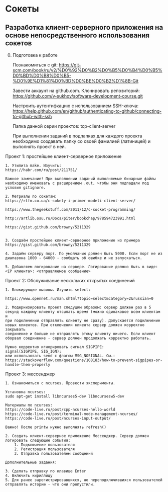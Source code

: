 # Сокеты
## Разработка клиент-серверного приложения на основе непосредственного использования сокетов

0. Подготовка к работе

	Познакомиться с git:
	https://git-scm.com/book/ru/v2/%D0%92%D0%B2%D0%B5%D0%B4%D0%B5%D0%BD%D0%B8%D0%B5-%D0%9E%D1%81%D0%BD%D0%BE%D0%B2%D1%8B-Git

	Завести аккаунт на github.com. Клонировать репозиторий:
	https://github.com/v-sukhov/software-development-course.git
	
	Настроить аутентифкацию с использованием SSH-ключа:
	https://help.github.com/en/github/authenticating-to-github/connecting-to-github-with-ssh

	Папка данной серии проектов:
	tcp-client-server

	При выполнении заданий в подпапках для каждого проекта необходимо создавать папку со своей фамилией (латиницей) и выполнять проект в ней.

Проект 1: простейшее клиент-серверное приложение

	1. Утилита make. Изучить:
	https://habr.com/ru/post/211751/
	
	Важное замечание! При выполнении заданий выполняемые бинарные файлы необходимо именовать с расширением .out, чтобы они подпадали под условия gitignore. 

	2. Метриалы по сокетам:
	https://rtfm.co.ua/c-sokety-i-primer-modeli-client-server/

	https://www.thegeekstuff.com/2011/12/c-socket-programming/

	http://artlib.osu.ru/Docs/piter/bookchap/978594723991.html

	https://gist.github.com/browny/5211329


	3. Создаём простейшее клиент-серверное приложение из примера
	https://gist.github.com/browny/5211329

	4. Задаём серверу порт. По умолчанию должен быть 5000. Если порт не из диапазона 1000 - 64000 - сообщать об ошибке и не запускаться.

	5. Добавляем логирование на сервере. Логирование должно быть в виде:
	<IP клиента>: <отправляемое сообщение>


Проект 2: Обслуживание нескольких открытых соединений

	1. Блокирующие вызовы. Изучить select:
	
	https://www.opennet.ru/man.shtml?topic=select&category=2&russian=0
	
	2. Модернизировать проект следущим образом: сервер должен раз в 5 секунд каждому клиенту отсылать время (можно одинаковое всем клиентам и
	при подключении отправлять клиенту не сразу). Допускается подключение новых клиентов. При отключении клиента сервер должен корректно закрывать
	соединение и больше не отправлять этому клиенту ничего. Если клиент оборвал соединение - сервер должен продолжать корректно работать.
	
	Нужно корректно игнорировать сигнал SIGPIPE:
	signal(SIGPIPE, SIG_IGN);
	или использовать send с флагом MSG_NOSIGNAL. См.:
	https://stackoverflow.com/questions/108183/how-to-prevent-sigpipes-or-handle-them-properly
		

Проект 3: мессенджер

	1. Ознакомиться с ncurses. Провести эксперименты.

	Установка ncurses:
	sudo apt-get install libncurses5-dev libncursesw5-dev

	Материалы по ncurses:
	https://code-live.ru/post/cpp-ncurses-hello-world
	https://code-live.ru/post/terminal-mode-management-ncurses/
	https://code-live.ru/post/ncurses-input-output/
	
	Важно! После printw нужно выполнять refresh()
	
	2. Создать клиент-серверное приложение Мессенджер. Сервер должен логировать следующие события:
		1. Подключение пользователя
		2. Регистрация пользователя
		3. Отправка пользователем сообщений
		
	Дополнительные задания:
	
	3. Сделать отправку по клавише Enter
	4. Включить кириллицу
	5. Для ранее зарегистрировавшихся, но переподключившихся пользователей отправлять историю - что они пропустили.
	


	
	
	
	